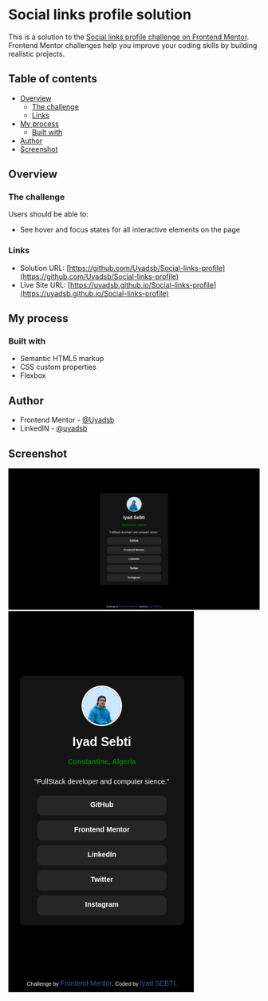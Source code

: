 # Social links profile solution

This is a solution to the [Social links profile challenge on Frontend Mentor](https://www.frontendmentor.io/challenges/social-links-profile-UG32l9m6dQ). Frontend Mentor challenges help you improve your coding skills by building realistic projects. 

## Table of contents

- [Overview](#overview)
  - [The challenge](#the-challenge)
  - [Links](#links)
- [My process](#my-process)
  - [Built with](#built-with)
- [Author](#author)
- [Screenshot](#screenshot)


## Overview

### The challenge

Users should be able to:

- See hover and focus states for all interactive elements on the page

### Links

- Solution URL: [https://github.com/Uyadsb/Social-links-profile](https://github.com/Uyadsb/Social-links-profile)
- Live Site URL: [https://uyadsb.github.io/Social-links-profile](https://uyadsb.github.io/Social-links-profile)

## My process

### Built with

- Semantic HTML5 markup
- CSS custom properties
- Flexbox

## Author

- Frontend Mentor - [@Uyadsb](https://www.frontendmentor.io/profile/uyadsb)
- LinkedIN - [@uyadsb](https://www.linkedin.com/in/iyad-sebti)


## Screenshot

![](images/desktop.png)
![](images/mobile.png)
